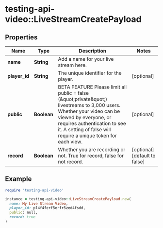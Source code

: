 # testing-api-video::LiveStreamCreatePayload

## Properties

| Name | Type | Description | Notes |
| ---- | ---- | ----------- | ----- |
| **name** | **String** | Add a name for your live stream here. |  |
| **player_id** | **String** | The unique identifier for the player. | [optional] |
| **public** | **Boolean** | BETA FEATURE Please limit all public &#x3D; false (\&quot;private\&quot;) livestreams to 3,000 users. Whether your video can be viewed by everyone, or requires authentication to see it. A setting of false will require a unique token for each view. | [optional] |
| **record** | **Boolean** | Whether you are recording or not. True for record, false for not record. | [optional][default to false] |

## Example

```ruby
require 'testing-api-video'

instance = testing-api-video::LiveStreamCreatePayload.new(
  name: My Live Stream Video,
  player_id: pl4f4ferf5erfr5zed4fsdd,
  public: null,
  record: true
)
```

